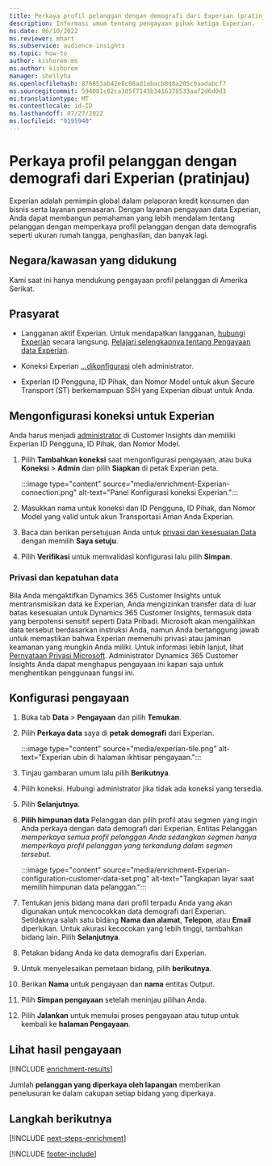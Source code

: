```yaml
---
title: Perkaya profil pelanggan dengan demografi dari Experian (pratinjau)
description: Informasi umum tentang pengayaan pihak ketiga Experian.
ms.date: 06/10/2022
ms.reviewer: mhart
ms.subservice: audience-insights
ms.topic: how-to
author: kishorem-ms
ms.author: kishorem
manager: shellyha
ms.openlocfilehash: 876853ab42e8c08ad1abacb8d8a205c0aadabcf7
ms.sourcegitcommit: 594081c82ca385f7143b3416378533aaf2d6d0d3
ms.translationtype: MT
ms.contentlocale: id-ID
ms.lasthandoff: 07/27/2022
ms.locfileid: "9195940"
---
```

# <a name="enrich-customer-profiles-with-demographics-from-experian-preview"></a>Perkaya profil pelanggan dengan demografi dari Experian (pratinjau)

Experian adalah pemimpin global dalam pelaporan kredit konsumen dan bisnis serta layanan pemasaran. Dengan layanan pengayaan data Experian, Anda dapat membangun pemahaman yang lebih mendalam tentang pelanggan dengan memperkaya profil pelanggan dengan data demografis seperti ukuran rumah tangga, penghasilan, dan banyak lagi.

## <a name="supported-countriesregions"></a>Negara/kawasan yang didukung

Kami saat ini hanya mendukung pengayaan profil pelanggan di Amerika Serikat.

## <a name="prerequisites"></a>Prasyarat

- Langganan aktif Experian. Untuk mendapatkan langganan, [hubungi Experian](https://www.experian.com/marketing-services/contact) secara langsung. [Pelajari selengkapnya tentang Pengayaan data Experian](https://www.experian.com/marketing-services/microsoft?cmpid=ems_web_mci_cdppage).

- Koneksi Experian [...](connections.md)[dikonfigurasi](#configure-the-connection-for-experian) oleh administrator.

- Experian ID Pengguna, ID Pihak, dan Nomor Model untuk akun Secure Transport (ST) berkemampuan SSH yang Experian dibuat untuk Anda.

## <a name="configure-the-connection-for-experian"></a>Mengonfigurasi koneksi untuk Experian

Anda harus menjadi [administrator](permissions.md#admin) di Customer Insights dan memiliki Experian ID Pengguna, ID Pihak, dan Nomor Model.

1. Pilih **Tambahkan koneksi** saat mengonfigurasi pengayaan, atau buka **Koneksi** > **Admin** dan pilih **Siapkan** di petak Experian peta.

   :::image type="content" source="media/enrichment-Experian-connection.png" alt-text="Panel Konfigurasi koneksi Experian.":::

1. Masukkan nama untuk koneksi dan ID Pengguna, ID Pihak, dan Nomor Model yang valid untuk akun Transportasi Aman Anda Experian.

1. Baca dan berikan persetujuan Anda untuk [privasi dan kesesuaian Data](#data-privacy-and-compliance) dengan memilih **Saya setuju**.

1. Pilih **Verifikasi** untuk memvalidasi konfigurasi lalu pilih **Simpan**.

### <a name="data-privacy-and-compliance"></a>Privasi dan kepatuhan data

Bila Anda mengaktifkan Dynamics 365 Customer Insights untuk mentransmisikan data ke Experian, Anda mengizinkan transfer data di luar batas kesesuaian untuk Dynamics 365 Customer Insights, termasuk data yang berpotensi sensitif seperti Data Pribadi. Microsoft akan mengalihkan data tersebut berdasarkan instruksi Anda, namun Anda bertanggung jawab untuk memastikan bahwa Experian memenuhi privasi atau jaminan keamanan yang mungkin Anda miliki. Untuk informasi lebih lanjut, lihat [Pernyataan Privasi Microsoft](https://go.microsoft.com/fwlink/?linkid=396732). Administrator Dynamics 365 Customer Insights Anda dapat menghapus pengayaan ini kapan saja untuk menghentikan penggunaan fungsi ini.

## <a name="configure-the-enrichment"></a>Konfigurasi pengayaan

1. Buka tab **Data** > **Pengayaan** dan pilih **Temukan**.

1. Pilih **Perkaya data** saya di **petak demografi** dari Experian.

   :::image type="content" source="media/experian-tile.png" alt-text="Experian ubin di halaman ikhtisar pengayaan.":::

1. Tinjau gambaran umum lalu pilih **Berikutnya**.

1. Pilih koneksi. Hubungi administrator jika tidak ada koneksi yang tersedia.

1. Pilih **Selanjutnya**.

1. **Pilih himpunan data** Pelanggan dan pilih profil atau segmen yang ingin Anda perkaya dengan data demografi dari Experian. Entitas Pelanggan *memperkaya semua profil pelanggan Anda sedangkan segmen hanya memperkaya profil pelanggan yang terkandung dalam segmen tersebut*.

    :::image type="content" source="media/enrichment-Experian-configuration-customer-data-set.png" alt-text="Tangkapan layar saat memilih himpunan data pelanggan.":::

1. Tentukan jenis bidang mana dari profil terpadu Anda yang akan digunakan untuk mencocokkan data demografi dari Experian. Setidaknya salah satu bidang **Nama dan alamat**, **Telepon**, atau **Email** diperlukan. Untuk akurasi kecocokan yang lebih tinggi, tambahkan bidang lain. Pilih **Selanjutnya**.

1. Petakan bidang Anda ke data demografis dari Experian.

1. Untuk menyelesaikan pemetaan bidang, pilih **berikutnya**.

1. Berikan **Nama** untuk pengayaan dan **nama** entitas Output.

1. Pilih **Simpan pengayaan** setelah meninjau pilihan Anda.

1. Pilih **Jalankan** untuk memulai proses pengayaan atau tutup untuk kembali ke **halaman Pengayaan**.

## <a name="view-enrichment-results"></a>Lihat hasil pengayaan

[!INCLUDE [enrichment-results](includes/enrichment-results.md)]

Jumlah **pelanggan yang diperkaya oleh lapangan** memberikan penelusuran ke dalam cakupan setiap bidang yang diperkaya.

## <a name="next-steps"></a>Langkah berikutnya

[!INCLUDE [next-steps-enrichment](includes/next-steps-enrichment.md)]

[!INCLUDE [footer-include](includes/footer-banner.md)]
